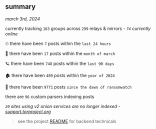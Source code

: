 
## summary
_march 3rd, 2024_

currently tracking `163` groups across `299` relays & mirrors - _`74` currently online_

⏲ there have been `7` posts within the `last 24 hours`

🦈 there have been `17` posts within the `month of march`

🪐 there have been `748` posts within the `last 90 days`

🏚 there have been `489` posts within the `year of 2024`

🦕 there have been `9771` posts `since the dawn of ransomwatch`

there are `96` custom parsers indexing posts

_`20` sites using v2 onion services are no longer indexed - [support.torproject.org](https://support.torproject.org/onionservices/v2-deprecation/)_

> see the project [README](https://github.com/joshhighet/ransomwatch#ransomwatch--) for backend technicals
